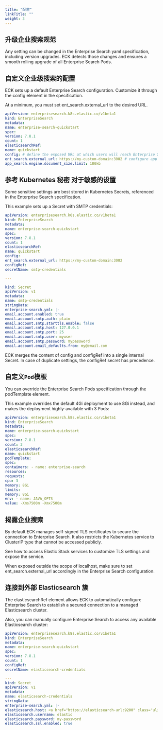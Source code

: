 ```yaml
---
title: "配置"
linkTitle: ""
weight: 3
---
```


## 升级企业搜索规范

Any setting can be changed in the Enterprise Search yaml specification, including version upgrades. ECK detects those changes and ensures a smooth rolling upgrade of all Enterprise Search Pods.

## 自定义企业级搜索的配置

ECK sets up a default Enterprise Search configuration. Customize it through the config element in the specification.

At a minimum, you must set ent_search.external_url to the desired URL.

```yaml
apiVersion: enterprisesearch.k8s.elastic.co/v1beta1
kind: EnterpriseSearch
metadata:
name: enterprise-search-quickstart
spec:
version: 7.8.1
count: 1
elasticsearchRef:
name: quickstart
config: # define the exposed URL at which users will reach Enterprise Search
ent_search.external_url: https://my-custom-domain:3002 # configure app search document size limit
app_search.engine.document_size.limit: 100kb
```

## 参考 Kubernetes 秘密 对于敏感的设置

Some sensitive settings are best stored in Kubernetes Secrets, referenced in the Enterprise Search specification.

This example sets up a Secret with SMTP credentials:

```yaml
apiVersion: enterprisesearch.k8s.elastic.co/v1beta1
kind: EnterpriseSearch
metadata:
name: enterprise-search-quickstart
spec:
version: 7.8.1
count: 1
elasticsearchRef:
name: quickstart
config:
ent_search.external_url: https://my-custom-domain:3002
configRef:
secretName: smtp-credentials

---

kind: Secret
apiVersion: v1
metadata:
name: smtp-credentials
stringData:
enterprise-search.yml: |-
email.account.enabled: true
email.account.smtp.auth: plain
email.account.smtp.starttls.enable: false
email.account.smtp.host: 127.0.0.1
email.account.smtp.port: 25
email.account.smtp.user: myuser
email.account.smtp.password: mypassword
email.account.email_defaults.from: my@email.com
```

ECK merges the content of config and configRef into a single internal Secret. In case of duplicate settings, the configRef secret has precedence.

## 自定义`Pod`模板

You can override the Enterprise Search Pods specification through the podTemplate element.

This example overrides the default 4Gi deployment to use 8Gi instead, and makes the deployment highly-available with 3 Pods:

```yaml
apiVersion: enterprisesearch.k8s.elastic.co/v1beta1
kind: EnterpriseSearch
metadata:
name: enterprise-search-quickstart
spec:
version: 7.8.1
count: 3
elasticsearchRef:
name: quickstart
podTemplate:
spec:
containers: - name: enterprise-search
resources:
requests:
cpu: 3
memory: 8Gi
limits:
memory: 8Gi
env: - name: JAVA_OPTS
value: -Xms7500m -Xmx7500m
```

## 揭露企业搜索

By default ECK manages self-signed TLS certificates to secure the connection to Enterprise Search. It also restricts the Kubernetes service to ClusterIP type that cannot be accessed publicly.

See how to access Elastic Stack services to customize TLS settings and expose the service.

When exposed outside the scope of localhost, make sure to set ent_search.external_url accordingly in the Enterprise Search configuration.

## 连接到外部 Elasticsearch 簇

The elasticsearchRef element allows ECK to automatically configure Enterprise Search to establish a secured connection to a managed Elasticsearch cluster.

Also, you can manually configure Enterprise Search to access any available Elasticsearch cluster:

```yaml
apiVersion: enterprisesearch.k8s.elastic.co/v1beta1
kind: EnterpriseSearch
metadata:
name: enterprise-search-quickstart
spec:
version: 7.8.1
count: 1
configRef:
secretName: elasticsearch-credentials

---
kind: Secret
apiVersion: v1
metadata:
name: elasticsearch-credentials
stringData:
enterprise-search.yml: |-
elasticsearch.host: <a href="https://elasticsearch-url:9200" class="ulink" target="_top">https://elasticsearch-url:9200</a>
elasticsearch.username: elastic
elasticsearch.password: my-password
elasticsearch.ssl.enabled: true
```

